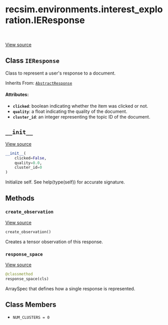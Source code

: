 <div itemscope itemtype="http://developers.google.com/ReferenceObject">
<meta itemprop="name" content="recsim.environments.interest_exploration.IEResponse" />
<meta itemprop="path" content="Stable" />
<meta itemprop="property" content="__init__"/>
<meta itemprop="property" content="create_observation"/>
<meta itemprop="property" content="response_space"/>
<meta itemprop="property" content="NUM_CLUSTERS"/>
</div>

# recsim.environments.interest_exploration.IEResponse

<table class="tfo-notebook-buttons tfo-api" align="left">
</table>

<a target="_blank" href="https://github.com/google-research/recsim/tree/master/recsim//environments/interest_exploration.py">View
source</a>

## Class `IEResponse`

Class to represent a user's response to a document.

Inherits From: [`AbstractResponse`](../../../recsim/user/AbstractResponse.md)

<!-- Placeholder for "Used in" -->

#### Attributes:

*   <b>`clicked`</b>: boolean indicating whether the item was clicked or not.
*   <b>`quality`</b>: a float indicating the quality of the document.
*   <b>`cluster_id`</b>: an integer representing the topic ID of the document.

<h2 id="__init__"><code>__init__</code></h2>

<a target="_blank" href="https://github.com/google-research/recsim/tree/master/recsim//environments/interest_exploration.py">View
source</a>

```python
__init__(
    clicked=False,
    quality=0.0,
    cluster_id=0
)
```

Initialize self. See help(type(self)) for accurate signature.

## Methods

<h3 id="create_observation"><code>create_observation</code></h3>

<a target="_blank" href="https://github.com/google-research/recsim/tree/master/recsim//environments/interest_exploration.py">View
source</a>

```python
create_observation()
```

Creates a tensor observation of this response.

<h3 id="response_space"><code>response_space</code></h3>

<a target="_blank" href="https://github.com/google-research/recsim/tree/master/recsim//environments/interest_exploration.py">View
source</a>

```python
@classmethod
response_space(cls)
```

ArraySpec that defines how a single response is represented.

## Class Members

*   `NUM_CLUSTERS = 0` <a id="NUM_CLUSTERS"></a>
